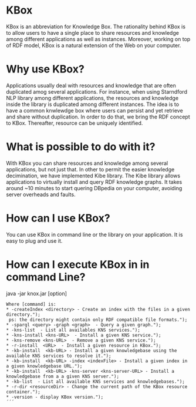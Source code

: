 # KBox


KBox is an abbreviation for Knowledge Box. 
The rationality behind KBox is to allow users to have a single place to share resources and knowledge among different applications as well as instances. 
Moreover, working on top of RDF model, KBox is a natural extension of the Web on your computer.

# Why use KBox?
Applications usually deal with resources and knowledge that are often duplicated amog several applications.
For instance, when using Starndford NLP library among different applications, the resources and knowledge inside the library is duplicated among different instances.
The idea is to have a common knwlewdge box where users can persist and yet retrieve and share without duplication.
In order to do that, we bring the RDF concept to KBox.
Thereafter, resource can be uniquely identified.

# What is possible to do with it?
With KBox you can share resources and knowledge among several applications, but not just that.
In other to permit the easier knowledge decimination, we have implemented Kibe library.
The Kibe library allows applications to virtually install and query RDF knowledge graphs.
It takes around ~10 minutes to start quering DBpedia on your computer, avoiding server overheads and faults.

# How can I use KBox?
You can use KBox in command line or the library on your application.
It is easy to plug and use it.

# How can I execute KBox in in command Line?

java -jar knox.jar <command> [option]
```
Where [command] is:
* -createIndex <directory> - Create an index with the files in a given directory.");
 ps: the directory might contain only RDF compatible file formats.");
* -sparql <query> -graph <graph>  - Query a given graph.");		
* -kns-list  - List all availables KNS services.");
* -kns-install <kns-URL>  - Install a given KNS service.");
* -kns-remove <kns-URL>  - Remove a given KNS service.");	
* -r-install  <URL>  - Install a given resource in KBox.");
* -kb-install  <kb-URL> - Install a given knowledgebase using the available KNS services to resolve it.");
* -kb-install  <kb-URL> -index <indexFile> - Install a given index in a given knowledgebase URL.");
* -kb-install  <kb-URL> -kns-server <kns-server-URL> - Install a knowledgebase from a a given KNS server.");
* -kb-list  - List all available KNS services and knowledgebases.");
* -r-dir <resourceDir> - Change the current path of the KBox resource container.");
* -version - display KBox version.");
´´´
